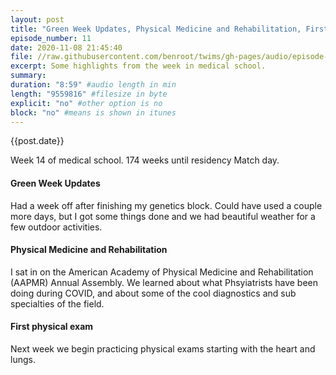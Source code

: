 ```yaml
---
layout: post
title: "Green Week Updates, Physical Medicine and Rehabilitation, First Physical Exam"
episode_number: 11
date: 2020-11-08 21:45:40
file: //raw.githubusercontent.com/benroot/twims/gh-pages/audio/episode-11.mp3
excerpt: Some highlights from the week in medical school.
summary: 
duration: "8:59" #audio length in min
length: "9559816" #filesize in byte
explicit: "no" #other option is no
block: "no" #means is shown in itunes
---
```

{{post.date}}

Week 14 of medical school. 174 weeks until residency Match day.

#### Green Week Updates

Had a week off after finishing my genetics block. Could have used a couple more days, but I got some things done and we had beautiful weather for a few outdoor activities.

#### Physical Medicine and Rehabilitation

I sat in on the American Academy of Physical Medicine and Rehabilitation (AAPMR) Annual Assembly. We learned about what Phsyiatrists have been doing during COVID, and about some of the cool diagnostics and sub specialties of the field.

#### First physical exam

Next week we begin practicing physical exams starting with the heart and lungs.

